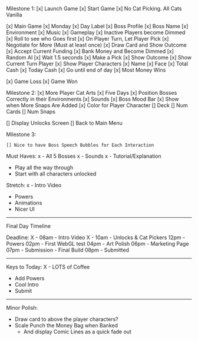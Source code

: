 
Milestone 1:
[x] Launch Game
[x] Start Game
  [x] No Cat Picking. All Cats Vanilla

[x] Main Game
  [x] Monday
    [x] Day Label
    [x] Boss Profile
    [x] Boss Name
    [x] Environment
    [x] Music
    [x] Gameplay
      [x] Inactive Players become Dimmed
      [x] Roll to see who Goes first
      [x] On Player Turn, Let Player Pick 
        [x] Negotiate for More
          (Must at least once)
          [x] Draw Card and Show Outcome
        [x] Accept Current Funding
          [x] Bank Money and Become Dimmed
    [x] Random AI
      [x] Wait 1.5 seconds
        [x] Make a Pick
          [x] Show Outcome
    [x] Show Current Turn Player
    [x] Show Player Characters
      [x] Name
      [x] Face
      [x] Total Cash
      [x] Today Cash
    [x] Go until end of day
  [x] Most Money Wins

[x] Game Loss
[x] Game Won

Milestone 2:
  [x] More Player Cat Arts
  [x] Five Days
  [x] Position Bosses Correctly in their Environments
  [x] Sounds
  [x] Boss Mood Bar
  [x] Show when More Snaps Are Added
  [x] Color for Player Character
  [] Deck 
    [] Num Cards
    [] Num Snaps

  [] Display Unlocks Screen
  [] Back to Main Menu

Milestone 3:

    [] Nice to have Boss Speech Bubbles for Each Interaction



Must Haves:
x - All 5 Bosses
x - Sounds
x - Tutorial/Explanation
- Play all the way through
- Start with all characters unlocked

Stretch:
x - Intro Video
- Powers
- Animations
- Nicer UI


-----

Final Day Timeline

Deadline: 
X - 08am - Intro Video
X - 10am - Unlocks & Cat Pickers
12pm - Powers
02pm - First WebGL test
04pm - Art Polish
06pm - Marketing Page
07pm - Submission - Final Build
08pm - Submitted


-----

Keys to Today:
X - LOTS of Coffee
- Add Powers
- Cool Intro
- Submit


-----

Minor Polish:

- Draw card to above the player characters?
- Scale Punch the Money Bag when Banked 
  - And display Comic Lines as a quick fade out